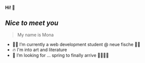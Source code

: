 #### Hi! 👋
## _Nice to meet you_

>My name is Mona

- 👩‍💻 I’m currently a web development student @ neue fische 🐠🐠
- 🔥 I'm into art and literature
- 🤔 I’m looking for ... spring to finally arrive 🌸🌹🦋🌼
